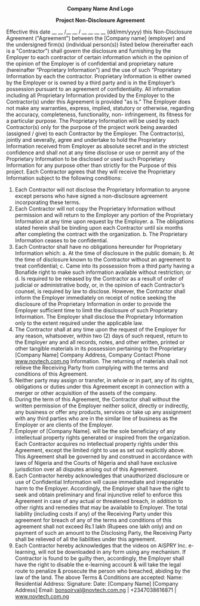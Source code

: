 
**<p style="text-align: center;">Company Name And Logo</p>**
<b><p style = 'text-align:center;'>Project Non-Disclosure Agreement</p></b>

Effective this date __ __ /__ __ / __ __ __ __ (dd/mm/yyyy) this Non-Disclosure Agreement ("Agreement") between the [Company name] (employer) and the undersigned firm(s) (individual person(s)) listed below (hereinafter each is a "Contractor") shall govern the disclosure and furnishing by the Employer to each contractor of certain information which in the opinion of the opinion of the Employer is of confidential and
proprietary nature (hereinafter “Proprietary Information”) and the use of such “Proprietary Information by each the contractor.
Proprietary Information is either owned by the Employer or is owned by a third party and is in the Employer’s
possession pursuant to an agreement of confidentiality. All information including all Proprietary Information
provided by the Employer to the Contractor(s) under this Agreement is provided "as is." The Employer does not make any
warranties, express, implied, statutory or otherwise, regarding the accuracy, completeness, functionality, non-
infringement, its fitness for a particular purpose.
The Proprietary Information will be used by each Contractor(s) only for the purpose of the project work being awarded (assigned / give) to each Contractor by the Employer. The Contractor(s), jointly and severally, agree and undertake to hold the
Proprietary Information received from Employer as absolute secret and in the strictest confidence and shall not at any
time disclose or use or permit any of the Proprietary Information to be disclosed or used such Proprietary Information
for any purpose other than strictly for the Purpose of this project. Each Contractor agrees that they will receive the Proprietary
Information subject to the following conditions:
1. Each Contractor will not disclose the Proprietary Information to anyone except persons who have signed a
non-disclosure agreement incorporating these terms.
2. Each Contractor will not copy the Proprietary Information without permission and will return to the
Employer any portion of the Proprietary Information at any time upon request by the Employer.
a. The obligations stated herein shall be binding upon each Contractor until six months after completing the contract with the organization.
b. The Proprietary Information ceases to be confidential.
3. Each Contractor shall have no obligations hereunder for Proprietary Information which:
a. At the time of disclosure in the public domain;
b. At the time of disclosure known to the Contractor without an agreement to treat confidential;
c. Came into its possession from a third party having a Bonafide right to make such information available without restriction; or
d. Is required to be released by the Contractor as a result of order of judicial or administrative body, or, in
the opinion of each Contractor’s counsel, is required by law to disclose.
However, the Contractor shall inform the Employer immediately on receipt of notice seeking the
disclosure of the Proprietary Information in order to provide the Employer sufficient time to limit
the disclosure of such Proprietary Information. The Employer shall disclose the Proprietary
Information only to the extent required under the applicable law.
4. The Contractor shall at any time upon the request of the Employer for any reason, whatsoever, within two (2)
days of such request, return to the Employer any and all records, notes, and other written, printed or other
tangible materials in its possession pertaining to the Proprietary
[Company Name]
Company Address,
Company Contact Phone www.novtech.com.ng Information. The returning of materials shall not relieve the Receiving Party from complying with the terms
and conditions of this Agreement.
5. Neither party may assign or transfer, in whole or in part, any of its rights, obligations or duties under this
Agreement except in connection with a merger or other acquisition of the assets of the company.
6. During the term of this Agreement, the Contractor shall without the written permission of the Employer neither
solicit, directly or indirectly, any business or offer any products, services or take up any assignment with
any third parties who are in the similar line of business as the Employer or are clients of the Employer.
7. Employer of [Company Name]. will be the sole beneficiary of any intellectual property rights generated or
inspired from the organization. Each Contractor acquires no intellectual property rights under this Agreement,
except the limited right to use as set out explicitly above. This Agreement shall be governed by and construed
in accordance with laws of Nigeria and the Courts of Nigeria  and shall have exclusive jurisdiction over all
disputes arising out of this Agreement.
8. Each Contractor hereby acknowledges that unauthorized disclosure or use of Confidential Information will cause
immediate and irreparable harm to the Employer. Accordingly, the Employer shall have the right to
seek and obtain preliminary and final injunctive relief to enforce this Agreement in case of any actual or
threatened breach, in addition to other rights and remedies that may be available to Employer. The total
liability (including costs if any) of the Receiving Party under this agreement for breach of any of the terms
and conditions of this agreement shall not exceed Rs.1 lakh (Rupees one lakh only) and on payment of such
an amount to the Disclosing Party, the Receiving Party shall be relieved of all the liabilities under this
agreement.
9. Each Contractor hereby acknowledges that the videos on AiSPRY Inc. e-learning, will not be downloaded in
any form using any mechanism. If Contractor is found to be guilty then, accordingly, the Employer shall have
the right to disable the e-learning account & will take the legal route to penalize & prosecute the person who
breached, abiding by the law of the land.
The above Terms & Conditions are accepted:
Name:
Residential Address:
Signature:
Date:
[Company Name]
[Company Address] Email: bonsoirval@novtech.com.ng | +2347038616871 | www.novtech.com.ng
